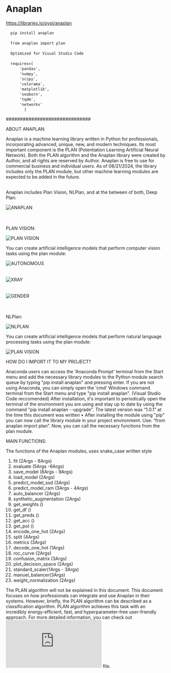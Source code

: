# Anaplan

https://libraries.io/pypi/anaplan

      pip install anaplan
      
      from anaplan import plan

      Optimized for Visual Studio Code
      
      requires=[
          'pandas',
          'numpy',
          'scipy',
          'colorama',
	      'matplotlib',
          'seaborn',
	      'tqdm',
          'networkx'
            ]
          
##############################

ABOUT ANAPLAN:

Anaplan is a machine learning library written in Python for professionals, incorporating advanced, unique, new, and modern techniques. Its most important component is the PLAN (Potentiation Learning Artificial Neural Network).
Both the PLAN algorithm and the Anaplan library were created by Author, and all rights are reserved by Author.
Anaplan is free to use for commercial business and individual users.
As of 08/21/2024, the library includes only the PLAN module, but other machine learning modules are expected to be added in the future.
<br><br>

Anaplan includes Plan Vision, NLPlan, and at the between of both, Deep Plan:<br>

![ANAPLAN](https://github.com/HCB06/PyerualJetwork/blob/main/Media/anaplan.jpg)<br><br><br>

PLAN VISION:<br>

![PLAN VISION](https://github.com/HCB06/PyerualJetwork/blob/main/Media/PlanVision.jpg)

You can create artificial intelligence models that perform computer vision tasks using the plan module:<br>

![AUTONOMOUS](https://github.com/HCB06/PyerualJetwork/blob/main/Media/autonomous.gif)<br><br><br>
![XRAY](https://github.com/HCB06/PyerualJetwork/blob/main/Media/chest_xray.png)<br><br><br>
![GENDER](https://github.com/HCB06/PyerualJetwork/blob/main/Media/gender_classification.png)<br><br><br>

NLPlan:<br>

![NLPLAN](https://github.com/HCB06/PyerualJetwork/blob/main/Media/NLPlan.jpg)<br>

You can create artificial intelligence models that perform natural language processing tasks using the plan module:

![PLAN VISION](https://github.com/HCB06/PyerualJetwork/blob/main/Media/NLP.gif)

HOW DO I IMPORT IT TO MY PROJECT?

Anaconda users can access the 'Anaconda Prompt' terminal from the Start menu and add the necessary library modules to the Python module search queue by typing "pip install anaplan" and pressing enter. If you are not using Anaconda, you can simply open the 'cmd' Windows command terminal from the Start menu and type "pip install anaplan". (Visual Studio Code reccomended) After installation, it's important to periodically open the terminal of the environment you are using and stay up to date by using the command "pip install anaplan --upgrade". The latest version was “1.0.1” at the time this document was written
•
After installing the module using "pip" you can now call the library module in your project environment. Use: “from anaplan import plan”. Now, you can call the necessary functions from the plan module.

MAIN FUNCTIONS:

The functions of the Anaplan modules, uses snake_case written style

1. fit (2Args - 8Args)
2. evaluate (5Args -6Args)
3. save_model (8Args - 9Args)
4. load_model (2Args)
5. predict_model_ssd (3Args)
6. predict_model_ram (3Args - 4Args)
7. auto_balancer (2Args)
8. synthetic_augmentation (2Args)
9. get_weights ()
10. get_df ()
11. get_preds ()
12. get_acc ()
13. get_pot ()
14. encode_one_hot (2Args)
13. split (4Args)
14. metrics (3Args)
15. decode_one_hot (1Args)
16. roc_curve (2Args)
17. confusion_matrix (3Args)
18. plot_decision_space (2Args)
19. standard_scaler(1Args - 3Args)
20. manuel_balancer(3Args)
21. weight_normalization (2Args)

The PLAN algorithm will not be explained in this document. This document focuses on how professionals can integrate and use Anaplan in their systems. However, briefly, the PLAN algorithm can be described as a classification algorithm. PLAN algorithm achieves this task with an incredibly energy-efficient, fast, and hyperparameter-free user-friendly approach. For more detailed information, you can check out ![ANAPLAN USER MANUEL](https://github.com/HCB06/Anaplan/blob/main/Welcome_to_Anaplan/ANAPLAN_USER_MANUEL_AND_LEGAL_INFORMATION(EN).pdf) file.
